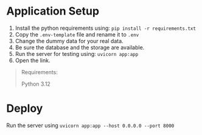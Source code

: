 # Application Setup

1. Install the python requirements using:
```pip install -r requirements.txt```
2. Copy the `.env-template` file and rename it to `.env`
3. Change the dummy data for your real data.
4. Be sure the database and the storage are available.
5. Run the server for testing using:
```uvicorn app:app```
6. Open the link.


>
> Requirements:
>
> Python 3.12

# Deploy
Run the server using 
```uvicorn app:app --host 0.0.0.0 --port 8000```

